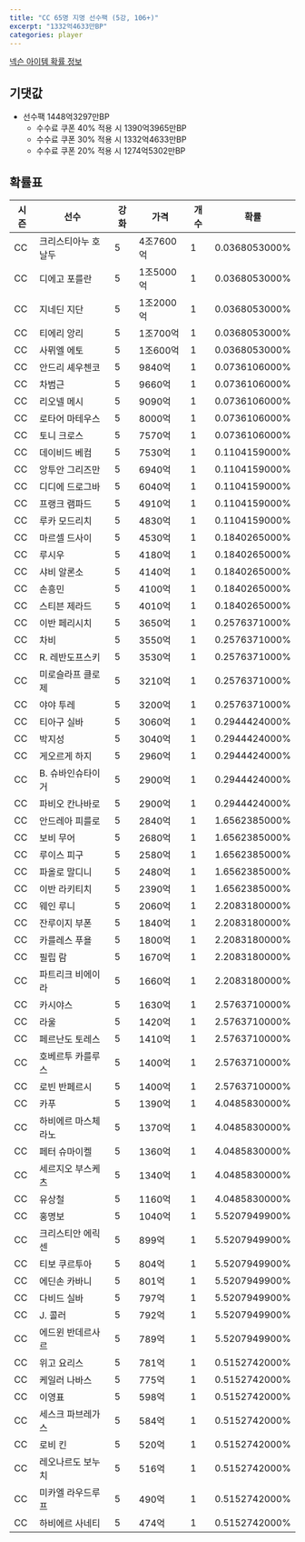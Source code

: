 ```yaml
---
title: "CC 65명 지명 선수팩 (5강, 106+)"
excerpt: "1332억4633만BP"
categories: player
---
```

[넥슨 아이템 확률 정보](http://iteminfo.nexon.com/probability/fo4?sn=7354)

## 기댓값
  - 선수팩 1448억3297만BP
    - 수수료 쿠폰 40% 적용 시 1390억3965만BP
    - 수수료 쿠폰 30% 적용 시 1332억4633만BP
    - 수수료 쿠폰 20% 적용 시 1274억5302만BP


## 확률표

|시즌|선수|강화|가격|개수|확률|
|---|---|---|---|---|---|
|CC|크리스티아누 호날두|5|4조7600억|1|0.0368053000%|
|CC|디에고 포를란|5|1조5000억|1|0.0368053000%|
|CC|지네딘 지단|5|1조2000억|1|0.0368053000%|
|CC|티에리 앙리|5|1조700억|1|0.0368053000%|
|CC|사뮈엘 에토|5|1조600억|1|0.0368053000%|
|CC|안드리 셰우첸코|5|9840억|1|0.0736106000%|
|CC|차범근|5|9660억|1|0.0736106000%|
|CC|리오넬 메시|5|9090억|1|0.0736106000%|
|CC|로타어 마테우스|5|8000억|1|0.0736106000%|
|CC|토니 크로스|5|7570억|1|0.0736106000%|
|CC|데이비드 베컴|5|7530억|1|0.1104159000%|
|CC|앙투안 그리즈만|5|6940억|1|0.1104159000%|
|CC|디디에 드로그바|5|6040억|1|0.1104159000%|
|CC|프랭크 램파드|5|4910억|1|0.1104159000%|
|CC|루카 모드리치|5|4830억|1|0.1104159000%|
|CC|마르셀 드사이|5|4530억|1|0.1840265000%|
|CC|루시우|5|4180억|1|0.1840265000%|
|CC|샤비 알론소|5|4140억|1|0.1840265000%|
|CC|손흥민|5|4100억|1|0.1840265000%|
|CC|스티븐 제라드|5|4010억|1|0.1840265000%|
|CC|이반 페리시치|5|3650억|1|0.2576371000%|
|CC|차비|5|3550억|1|0.2576371000%|
|CC|R. 레반도프스키|5|3530억|1|0.2576371000%|
|CC|미로슬라프 클로제|5|3210억|1|0.2576371000%|
|CC|야야 투레|5|3200억|1|0.2576371000%|
|CC|티아구 실바|5|3060억|1|0.2944424000%|
|CC|박지성|5|3040억|1|0.2944424000%|
|CC|게오르게 하지|5|2960억|1|0.2944424000%|
|CC|B. 슈바인슈타이거|5|2900억|1|0.2944424000%|
|CC|파비오 칸나바로|5|2900억|1|0.2944424000%|
|CC|안드레아 피를로|5|2840억|1|1.6562385000%|
|CC|보비 무어|5|2680억|1|1.6562385000%|
|CC|루이스 피구|5|2580억|1|1.6562385000%|
|CC|파올로 말디니|5|2480억|1|1.6562385000%|
|CC|이반 라키티치|5|2390억|1|1.6562385000%|
|CC|웨인 루니|5|2060억|1|2.2083180000%|
|CC|잔루이지 부폰|5|1840억|1|2.2083180000%|
|CC|카를레스 푸욜|5|1800억|1|2.2083180000%|
|CC|필립 람|5|1670억|1|2.2083180000%|
|CC|파트리크 비에이라|5|1660억|1|2.2083180000%|
|CC|카시야스|5|1630억|1|2.5763710000%|
|CC|라울|5|1420억|1|2.5763710000%|
|CC|페르난도 토레스|5|1410억|1|2.5763710000%|
|CC|호베르투 카를루스|5|1400억|1|2.5763710000%|
|CC|로빈 반페르시|5|1400억|1|2.5763710000%|
|CC|카푸|5|1390억|1|4.0485830000%|
|CC|하비에르 마스체라노|5|1370억|1|4.0485830000%|
|CC|페터 슈마이켈|5|1360억|1|4.0485830000%|
|CC|세르지오 부스케츠|5|1340억|1|4.0485830000%|
|CC|유상철|5|1160억|1|4.0485830000%|
|CC|홍명보|5|1040억|1|5.5207949900%|
|CC|크리스티안 에릭센|5|899억|1|5.5207949900%|
|CC|티보 쿠르투아|5|804억|1|5.5207949900%|
|CC|에딘손 카바니|5|801억|1|5.5207949900%|
|CC|다비드 실바|5|797억|1|5.5207949900%|
|CC|J. 콜러|5|792억|1|5.5207949900%|
|CC|에드윈 반데르사르|5|789억|1|5.5207949900%|
|CC|위고 요리스|5|781억|1|0.5152742000%|
|CC|케일러 나바스|5|775억|1|0.5152742000%|
|CC|이영표|5|598억|1|0.5152742000%|
|CC|세스크 파브레가스|5|584억|1|0.5152742000%|
|CC|로비 킨|5|520억|1|0.5152742000%|
|CC|레오나르도 보누치|5|516억|1|0.5152742000%|
|CC|미카엘 라우드루프|5|490억|1|0.5152742000%|
|CC|하비에르 사네티|5|474억|1|0.5152742000%|
